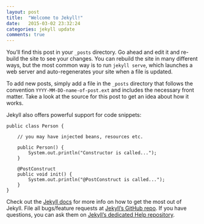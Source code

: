 ```yaml
---
layout: post
title:  "Welcome to Jekyll!"
date:   2015-03-02 23:32:24
categories: jekyll update
comments: true
---
```

You’ll find this post in your `_posts` directory. Go ahead and edit it and re-build the site to see your changes. You can rebuild the site in many different ways, but the most common way is to run `jekyll serve`, which launches a web server and auto-regenerates your site when a file is updated.

To add new posts, simply add a file in the `_posts` directory that follows the convention `YYYY-MM-DD-name-of-post.ext` and includes the necessary front matter. Take a look at the source for this post to get an idea about how it works.

Jekyll <blognewcode>also</blognewcode> offers powerful support for code snippets:

<pre>
<code class="language-java">public class Person {

    // you may have injected beans, resources etc.

    public Person() {
        System.out.println("Constructor is called...");
    }

    @PostConstruct
    public void init() {
        System.out.println("@PostConstruct is called...");
    }
}</code>
</pre>

Check out the [Jekyll docs][jekyll] for more info on how to get the most out of Jekyll. File all bugs/feature requests at [Jekyll’s GitHub repo][jekyll-gh]. If you have questions, you can ask them on [Jekyll’s dedicated Help repository][jekyll-help].

[jekyll]:      http://jekyllrb.com
[jekyll-gh]:   https://github.com/jekyll/jekyll
[jekyll-help]: https://github.com/jekyll/jekyll-help
